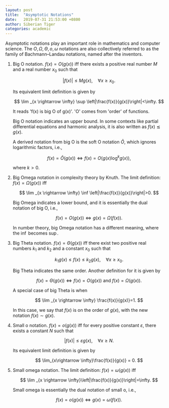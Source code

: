 ```yaml
---
layout: post
title:  "Asymptotic Notations"
date:   2019-07-31 21:53:00 +0800
author: Siberian Tiger
categories: academic
---
```

Asymptotic notations play an important role in mathematics and computer science. 
The $O, \Omega, \Theta, o, \omega$ notations are also collectively referred to as the family of Bachmann–Landau notations, named after the inventors.

1.  Big O notation. $f(x) = O(g(x))$ iff there exists a positive real number $M$ and a real number $x_0$ such that 
    
    $$
    |f(x)| \le M g(x), \quad \forall x \ge x_{0}.
    $$

    Its equivalent limit definition is given by
    
    $$
    \lim _{x \rightarrow \infty} \sup \left|\frac{f(x)}{g(x)}\right|<\infty.
    $$
    
    It reads 'f(x) is big O of g(x)'. 'O' comes from 'order' of functions.

    Big O notation indicates an upper bound. 
    In some contexts like partial differential equations and harmonic analysis, it is also written as $f(x) \lesssim g(x)$.

    A derived notation from big O is the soft O notation $\tilde{O}$, which ignores logarithmic factors, i.e., 
    
    $$
    f(x) = \tilde{O}(g(x)) \iff f(x) = O(g(x) \log^k g(x)),
    $$
    
    where $k > 0$.


2.  Big Omega notation in complexity theory by Knuth. The limit definition: $f(x) = \Omega(g(x))$ iff
    
    $$
    \lim _{x \rightarrow \infty} \inf \left|\frac{f(x)}{g(x)}\right|>0.
    $$
    
    Big Omega indicates a lower bound, and it is essentially the dual notation of big O, i.e., 
    
    $$
    f(x) = O(g(x)) \iff g(x) = \Omega(f(x)).
    $$

    In number theory, big Omega notation has a different meaning, where the $\inf$ becomes $\sup$.

3.  Big Theta notation. $f(x) = \Theta(g(x))$ iff there exist two positive real numbers $k_1$ and $k_2$ and a constant $x_0$ such that
    
    $$
    k_1 g(x) \le f(x) \le k_2 g(x), \quad \forall x \ge x_0.
    $$
    
    Big Theta indicates the same order. Another definition for it is given by
    
    $$
    f(x) = \Theta(g(x)) \iff f(x) = O(g(x)) \text{ and } f(x) = \Omega(g(x)).
    $$

    A special case of big Theta is when 
    
    $$
    \lim _{x \rightarrow \infty} \frac{f(x)}{g(x)}=1.
    $$
    
    In this case, we say that $f(x)$ is on the order of $g(x)$, with the new notation $f(x) \sim g(x)$.

4.  Small o notation. $f(x) = o(g(x))$ iff for every positive constant $\varepsilon$, there exists a constant $N$ such that
    
    $$
    |f(x)| \le \varepsilon g(x), \quad \forall x \ge N.
    $$
    
    Its equivalent limit definition is given by
    
    $$
    \lim_{x\rightarrow \infty}\frac{f(x)}{g(x)} = 0.
    $$

5.  Small omega notation. The limit definition: $f(x) = \omega(g(x))$ iff 
    
    $$
    \lim _{x \rightarrow \infty}\left|\frac{f(x)}{g(x)}\right|=\infty.
    $$
    
    Small omega is essentially the dual notation of small o, i.e., 
    
    $$
    f(x) = o(g(x)) \iff g(x) = \omega(f(x)).
    $$
